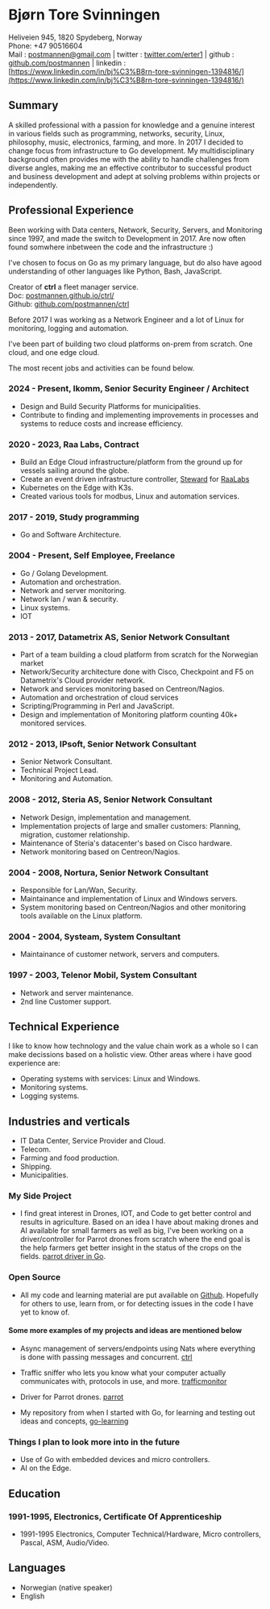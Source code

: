 # Bjørn Tore Svinningen

Heliveien 945, 1820 Spydeberg, Norway  
Phone: +47 90516604  
Mail : [postmannen@gmail.com](mailto:postmannen@gmail.com) | twitter : [twitter.com/erter1](https://twitter.com/erter1) | github : [github.com/postmannen](https://github.com/postmannen) | linkedin : [https://www.linkedin.com/in/bj%C3%B8rn-tore-svinningen-1394816/](https://www.linkedin.com/in/bj%C3%B8rn-tore-svinningen-1394816/)

## Summary

A skilled professional with a passion for knowledge and a genuine interest in various fields such as programming, networks, security, Linux, philosophy, music, electronics, farming, and more. In 2017 I decided to change focus from infrastructure to Go development. My multidisciplinary background often provides me with the ability to handle challenges from diverse angles, making me an effective contributor to successful product and business development and adept at solving problems within projects or independently.

## Professional Experience

Been working with Data centers, Network, Security, Servers, and Monitoring since 1997, and made the switch to Development in 2017. Are now often found somwhere inbetween the code and the infrastructure :)

I've chosen to focus on Go as my primary language, but do also have agood understanding of other languages like Python, Bash, JavaScript.

Creator of **ctrl** a fleet manager service.\
Doc: [postmannen.github.io/ctrl/](https://postmannen.github.io/ctrl/)\
Github: [github.com/postmannen/ctrl](https://github.com/postmannen/ctrl )

Before 2017 I was working as a Network Engineer and a lot of Linux for monitoring, logging and automation.

I've been part of building two cloud platforms on-prem from scratch. One cloud, and one edge cloud.

The most recent jobs and activities can be found below.

### 2024 - Present, Ikomm, Senior Security Engineer / Architect

- Design and Build Security Platforms for municipalities.
- Contribute to finding and implementing improvements in processes and systems to reduce costs and increase efficiency.

### 2020 - 2023, Raa Labs, Contract

- Build an Edge Cloud infrastructure/platform from the ground up for vessels sailing around the globe.
- Create an event driven infrastructure controller, [Steward](https://github.com/postmannen/steward) for [RaaLabs](https://raalabs.com)
- Kubernetes on the Edge with K3s.
- Created various tools for modbus, Linux and automation services.

### 2017 - 2019, Study programming

- Go and Software Architecture.

### 2004 - Present, Self Employee, Freelance

- Go / Golang Development.
- Automation and orchestration.
- Network and server monitoring.
- Network lan / wan & security.
- Linux systems.
- IOT

### 2013 - 2017, Datametrix AS, Senior Network Consultant

- Part of a team building a cloud platform from scratch for the Norwegian market
- Network/Security architecture done with Cisco, Checkpoint and F5 on Datametrix's Cloud provider network.
- Network and services monitoring based on Centreon/Nagios.
- Automation and orchestration of cloud services
- Scripting/Programming in Perl and JavaScript.
- Design and implementation of Monitoring platform counting 40k+ monitored services.

### 2012 - 2013, IPsoft, Senior Network Consultant

- Senior Network Consultant.
- Technical Project Lead.
- Monitoring and Automation.

### 2008 - 2012, Steria AS, Senior Network Consultant

- Network Design, implementation and management.
- Implementation projects of large and smaller customers: Planning, migration, customer relationship.
- Maintenance of Steria's datacenter's based on Cisco hardware.
- Network monitoring based on Centreon/Nagios.

### 2004 - 2008, Nortura, Senior Network Consultant

- Responsible for Lan/Wan, Security.
- Maintainance and implementation of Linux and Windows servers.
- System monitoring based on Centreon/Nagios and other monitoring tools available on the Linux platform.

### 2004 - 2004, Systeam, System Consultant

- Maintainance of customer network, servers and computers.

### 1997 - 2003, Telenor Mobil, System Consultant

- Network and server maintenance.
- 2nd line Customer support.

## Technical Experience

I like to know how technology and the value chain work as a whole so I can make decissions based on a holistic view. Other areas where i have good experience are:

- Operating systems with services: Linux and Windows.
- Monitoring systems.
- Logging systems.

## Industries and verticals

- IT Data Center, Service Provider and Cloud.
- Telecom.
- Farming and food production.
- Shipping.
- Municipalities.

### My Side Project

- I find great interest in Drones, IOT, and Code to get better control and results in agriculture. Based on an idea I have about making drones and AI available for small farmers as well as big, I've been working on a driver/controller for Parrot drones from scratch where the end goal is the help farmers get better insight in the status of the crops on the fields. [parrot driver in Go](https://github.com/postmannen/parrot).

### Open Source

- All my code and learning material are put available on [Github](https://github.com/postmannen). Hopefully for others to use, learn from, or for detecting issues in the code I have yet to know of.

#### Some more examples of my projects and ideas are mentioned below

- Async management of servers/endpoints using Nats where everything is done with passing messages and concurrent. [ctrl](https://github.com/postmannen/ctrl)

- Traffic sniffer who lets you know what your computer actually communicates with, protocols in use, and more. [trafficmonitor](https://github.com/postmannen/trafficmonitor)

- Driver for Parrot drones. [parrot](https://github.com/postmannen/parrot)

- My repository from when I started with Go, for learning and testing out ideas and concepts, [go-learning](https://github.com/postmannen/go-learning)

### Things I plan to look more into in the future

- Use of Go with embedded devices and micro controllers.
- AI on the Edge.

## Education

### 1991-1995, Electronics, Certificate Of Apprenticeship

- 1991-1995 Electronics, Computer Technical/Hardware, Micro controllers, Pascal, ASM, Audio/Video.

## Languages

- Norwegian (native speaker)
- English
